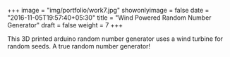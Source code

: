 +++
image = "img/portfolio/work7.jpg"
showonlyimage = false
date = "2016-11-05T19:57:40+05:30"
title = "Wind Powered Random Number Generator"
draft = false
weight = 7
+++

This 3D printed arduino random number generator uses a wind turbine for random seeds. A true random number generator!